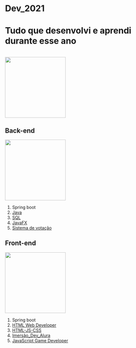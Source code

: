 # Dev_2021
<h1>Tudo que desenvolvi e aprendi durante esse ano</h1>
<br>
<img src="https://image.freepik.com/fotos-gratis/renderizando-um-fundo-futurista-abstrato-com-luzes-brilhantes-de-neon-azul-e-laranja_181624-19807.jpg" width="200" heigth= "200">

<h2>Back-end</H2>
<img src="https://image.freepik.com/fotos-gratis/conceito-de-rede-de-inovacao-de-processador-de-circuito-de-tecnologia_53876-124246.jpg" width="200" heigth= "200">
 <ol>
  <li>Spring boot</li>
  <a href="https://github.com/JuliaMoonCrystal/Dev_2021/tree/main/1%23java"><li> Java </li></a>
  <a href="https://github.com/JuliaMoonCrystal/Dev_2021/tree/main/BD_SQL"><li> SQL </li></a>
  <a href="https://github.com/JuliaMoonCrystal/Dev_2021/tree/main/JavaFX"><li> JavaFX </li></a>
  <a href="https://github.com/JuliaMoonCrystal/Dev_2021/tree/main/Vota%C3%A7%C3%A3o"><li>Sistema de votação </li></a>
 </ol>
 
 <h2>Front-end</H2>
<img src="https://image.freepik.com/fotos-gratis/codificacao-de-programa-de-computador-na-tela_53876-138060.jpg" width="200" heigth= "200">
 <ol>
  <li>Spring boot</li>
  <a href="https://github.com/JuliaMoonCrystal/Dev_2021/tree/main/HTML%20Web%20Developer"><li> HTML Web Developer</li></a>
  <a href="https://github.com/JuliaMoonCrystal/Dev_2021/tree/main/HTML-JS-CSS"><li> HTML-JS-CSS </li></a>
  <a href="https://github.com/JuliaMoonCrystal/Dev_2021/tree/main/Imers%C3%A3o_Dev_Alura"><li>Imersão_Dev_Alura</li></a>
  <a href="https://github.com/JuliaMoonCrystal/Dev_2021/tree/main/JavaScript%20Game%20Developer"><li>JavaScript Game Developer </li></a>
 </ol>
